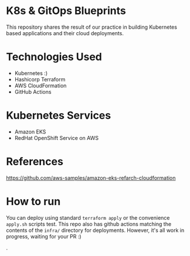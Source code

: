 # K8s & GitOps Blueprints

This repository shares the result of our practice in building Kubernetes based applications and their cloud deployments.


# Technologies Used
 
* Kubernetes :)
* Hashicorp Terraform
* AWS CloudFormation
* GitHub Actions

# Kubernetes Services

* Amazon EKS
* RedHat OpenShift Service on AWS

# References
https://github.com/aws-samples/amazon-eks-refarch-cloudformation

# How to run

You can deploy using standard `terraform apply` or the convenience `apply.sh` scripts test.
This repo also has github actions matching the contents of the ```infra/``` directory for deployments.
However, it's all work in progress, waiting for your PR :)

.
